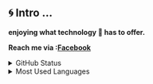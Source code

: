 ## :cyclone: Intro ...
**enjoying what technology :robot: has to offer.**

**Reach me via :[Facebook](https://www.facebook.com/ayoub.elmohamedi/)**

<details>
  <summary>GitHub Status</summary>
  <img align="left" alt="GitHub Status" src="https://github-readme-stats.vercel.app/api?username=ayoubelmohamedi&show_icons=true&hide_border=true" />
</details>
<details>
  <summary>Most Used Languages</summary>
  <img align="left" alt="GitHub Top Languages" src="https://github-readme-stats.vercel.app/api/top-langs/?username=ayoubelmohamedi&hide_border=true" />
</details>

